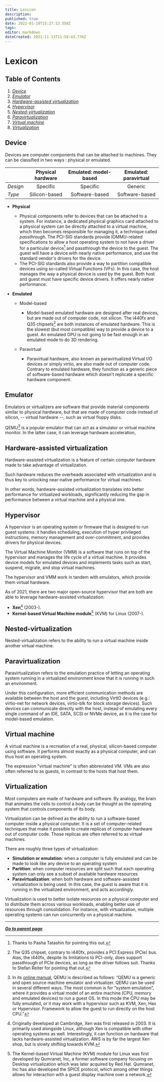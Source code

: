 ```yaml
---
title: Lexicon
description: 
published: true
date: 2022-01-18T15:27:13.558Z
tags: 
editor: markdown
dateCreated: 2021-11-13T11:58:43.776Z
---
```


# Lexicon

## Table of Contents

1. [*Device*](/virt/lexicon#device)
2. [*Emulator*](/virt/lexicon#emulator)
3. [*Hardware-assisted virtualization*](/virt/lexicon#hardware-assisted-virtualization)
4. [*Hypervisor*](/virt/lexicon#hypervisor)
5. [*Nested-virtualization*](/virt/lexicon#nested-virtualization)
6. [*Paravirtualization*](/virt/lexicon#paravirtualization)
7. [*Virtual machine*](/virt/lexicon#virtual-machine)
8. [*Virtualization*](/virt/lexicon#virtualization)

## Device

Devices are computer components that can be attached to machines. They can be classified in two ways : physical or emulated.

| | Physical hardware | Emulated: model-based | Emulated: paravirtual |
| :- | :-: | :-: | :-: |
| *Design* | Specific | Specific | Generic |
| *Type* | Silicon-based  | Software-based | Software-based  |

*   **Physical**

    *   Physical components refer to devices that can be attached to a system. For instance, a dedicated physical graphics card attached to a physical system can be directly attached to a virtual machine, which then becomes responsible for managing it, a technique called *passthrough*. The PCI-SIG standards provide IOMMU-related specifications to allow a host operating system to not have a driver for a particular device[^4] and passthrough the device to the guest. The guest will have a device with nearly native performance, and use the standard vendor's drivers for the device.
    *   The PCI-SIG standards also provide a way to partition compatible devices using so-called Virtual Functions (VFs). In this case, the host manages the way a physical device is used by the guest. Both host and guest must have specific device drivers. It offers nearly native performance.

[^4]: Thanks to Pasha Tatashin for pointing this out.

*   **Emulated**

    *   Model-based

        *   Model-based emulated hardware are designed after real devices, but are made out of computer code, not silicon. The i440fx and Q35 chipsets[^5] are both instances of emulated hardware. This is the slowest (but most compatible) way to provide a device to a guest. An emulated GPU is not going to be fast enough in an emulated mode to do 3D rendering.

    *   Paravirtual

        *   Paravirtual hardware, also known as paravirtualized Virtual I/O devices or simply virtio, are also made out of computer code. Contrary to emulated hardware, they function as a generic piece of software-based hardware which doesn't replicate a specific hardware component.

[^5]: The Q35 chipset, contrary to i440fx, provides a PCI Express (PCIe) bus. Alas, the i440fx, despite its limitations to PCI-only, does  support passthrough of PCIe devices, as long as the driver follows suit. Thanks to Stefan Reiter for pointing that out.

## Emulator

Emulators or virtualizers are software that provide material components similar to physical hardware, but that are made of computer code instead of silicon, -- virtual hardware --, such as virtual floppy disks.

QEMU[^1] is a popular emulator that can act as a simulator or virtual machine monitor. In the latter case, it can leverage hardware acceleration,

[^1]: In its [online manual](https://qemu.readthedocs.io/en/latest/about/index.html), QEMU is described as follows: “QEMU is a generic and open source machine emulator and virtualizer. QEMU can be used in several different ways. The most common is for “system emulation”, where it provides a virtual model of an entire machine (CPU, memory and emulated devices) to run a guest OS. In this mode the CPU may be fully emulated, or it may work with a hypervisor such as KVM, Xen, Hax or Hypervisor. Framework to allow the guest to run directly on the host CPU.”

## Hardware-assisted virtualization

Hardware-assisted virtualization is a feature of certain computer hardware made to take advantage of virtualization.

Such hardware reduces the overheads associated with virtualization and is thus key to unlocking near-native performance for virtual machines.

In other words, hardware-assisted virtualization translates into better performance for virtualized workloads, significantly reducing the gap in performance between a virtual machine and a physical one.

## Hypervisor

A hypervisor is an operating system or firmware that is designed to run guest systems: it handles scheduling, execution of hyper privileged instructions, memory management and over-commitment, and provides drivers for physical devices.

The Virtual Machine Monitor (VMM) is a software that runs on top of the hypervisor and manages the life cycle of a virtual machine. It provides device models for emulated devices and implements tasks such as start, suspend, migrate, and stop virtual machines.

The hypervisor and VMM work in tandem with emulators, which provide them virtual hardware.

As of 2021, there are two major open-source hypervisor that are both are able to leverage hardware-assisted virtualization:

-   **Xen**[^2] (2003-).
-   **Kernel-based Virtual Machine module**[^3] (KVM) for Linux (2007-).

[^2]: Originally developed at Cambridge, Xen was first released in 2003. It is primarily used alongside Linux, although Xen is compatible with other operating systems as well. Interestingly, it can function on hardware that lacks hardware-assisted virtualization. AWS is by far the largest Xen shop, but is slowly shifting towards KVM.

[^3]: The Kernel-based Virtual Machine (KVM) module for Linux was first developed by Qumranet, Inc, a former  software company focusing on Desktop virtualization which was later acquired by Red Hat. Qumranet, Inc has also  developed the SPICE protocol, which among other things allows for interaction with a guest display machine over a network.

## Nested-virtualization

Nested-virtualization refers to the ability to run a virtual machine inside another virtual machine.

## Paravirtualization

Paravirtualization refers to the emulation practice of letting an operating system running in a virtualized environment know that it is running in such an environment.

Under this configuration, more efficient communication methods are available between the host and the guest, including VirtIO devices (e.g.: virtio-net for network devices, virtio-blk for block storage devices). Such devices can communicate directly with the host, instead of emulating every single command of an IDE, SATA, SCSI or NVMe device, as it is the case for model-based emulation.

## Virtual machine

A virtual machine is a recreation of a real, physical, silicon-based computer using software. It performs almost exactly as a physical computer, and can thus host an operating system.

The expression "virtual machine" is often abbreviated VM. VMs are also often referred to as guests, in contrast to the hosts that host them.

## Virtualization

Most computers are made of hardware and software. By analogy, the brain that animates the cells to control a body can be thought as the operating system that controls components of its body.

Virtualization can be defined as the ability to run a software-based computer inside a physical computer. It is a set of computer-related techniques that make it possible to create replicas of computer hardware out of computer code. Those replicas are often referred to as virtual
machines.

There are roughly three types of virtualization:

*   **Simulation or emulation**: when a computer is fully emulated and can be made to look like any device to an operating system
*   **Partition**: when computer resources are split such that each operating system can only see a subset of available hardware resources
*   **Paravirtualization**: when both hardware and software-assisted virtualization is being used. In this case, the guest is aware that it is running in the virtualized environment, and acts accordingly.

Virtualization is used to better isolate resources on a physical computer and to distribute them across various workloads, enabling better use of resources through consolidation. For instance, with virtualization, multiple operating systems can run concurrently on a physical machine.

---

*[**Go to parent page**](https://wiki.phyllo.me/)*